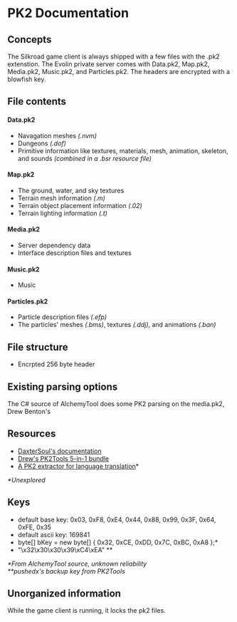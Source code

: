# PK2 Documentation

## Concepts

The Silkroad game client is always shipped with a few files with the .pk2 extenstion.
The Evolin private server comes with Data.pk2, Map.pk2, Media.pk2, Music.pk2, and Particles.pk2.
The headers are encrypted with a blowfish key.

## File contents

#### Data.pk2

- Navagation meshes _(.nvm)_
- Dungeons _(.dof)_
- Primitive information like textures, materials, mesh, animation, skeleton, and sounds _(combined in a .bsr resource file)_

#### Map.pk2

- The ground, water, and sky textures
- Terrain mesh information _(.m)_
- Terrain object placement information _(.02)_
- Terrain lighting information _(.t)_
 
#### Media.pk2

- Server dependency data
- Interface description files and textures

#### Music.pk2

- Music

#### Particles.pk2

- Particle description files _(.efp)_
- The particles' meshes _(.bms)_, textures _(.ddj)_, and animations _(.ban)_

## File structure

- Encrpted 256 byte header

## Existing parsing options

The C# source of AlchemyTool does some PK2 parsing on the media.pk2, Drew Benton's

## Resources

- [DaxterSoul's documentation](https://github.com/DummkopfOfHachtenduden/SilkroadDoc/wiki/JMXPACK)
- [Drew's PK2Tools 5-in-1 bundle](https://www.elitepvpers.com/forum/sro-hacks-bots-cheats-exploits/690658-pk2tools-5-1-bundle.html)
- [A PK2 extractor for language translation](https://www.elitepvpers.com/forum/sro-hacks-bots-cheats-exploits/364929-all-sro-pk2-extractor-english-patch-russian-chinese-korean-english.html)*

_*Unexplored_

## Keys

- default base key: 0x03, 0xF8, 0xE4, 0x44, 0x88, 0x99, 0x3F, 0x64, 0xFE, 0x35
- default ascii key: 169841
- byte[] bKey = new byte[] { 0x32, 0xCE, 0xDD, 0x7C, 0xBC, 0xA8 };*
- "\x32\x30\x30\x39\xC4\xEA" **

_*From AlchemyTool source, unknown reliability_    
_**pushedx's backup key from PK2Tools_

## Unorganized information

While the game client is running, it locks the pk2 files.
